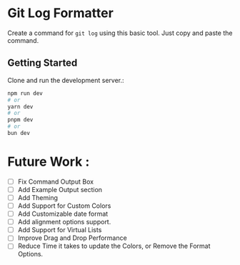 # Git Log Formatter

Create a command for `git log` using this basic tool. Just copy and paste the command.

## Getting Started

Clone and run the development server.:

```bash
npm run dev
# or
yarn dev
# or
pnpm dev
# or
bun dev
```

# Future Work :

- [ ] Fix Command Output Box
- [ ] Add Example Output section
- [ ] Add Theming
- [ ] Add Support for Custom Colors
- [ ] Add Customizable date format
- [ ] Add alignment options support.
- [ ] Add Support for Virtual Lists
- [ ] Improve Drag and Drop Performance
- [ ] Reduce Time it takes to update the Colors, or Remove the Format Options.
